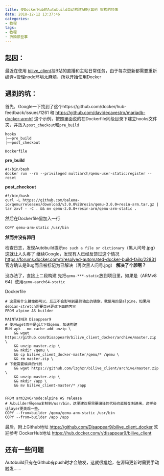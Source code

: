 ```yaml
---
title: 使DockerHub的Autobuild自动构建ARM/其他 架构的镜像
date: 2018-12-12 13:37:46
categories:
- 教程
tags:
- 教程
- 折腾那些事
---
```

## 起因：
最近在使用 [bilive_client](https://github.com/Vector000/bilive_client)挂B站的直播和主站日常任务，由于每次更新都需要重新编译+管理node环境太麻烦，所以开始使用Docker
## 遇到的坑：
首先，Google一下找到了这个https://github.com/docker/hub-feedback/issues/1261 和 https://github.com/davidecavestro/mariadb-docker-armhf 这个示例，按照里面说的在Dockerfile同级目录下建立hooks文件夹，并放入`post_checkout`和`pre_build`

```
hooks
|——pre_build
|——post_checkout

Dockerfile
```
**pre_build**
```
#!/bin/bash
docker run --rm --privileged multiarch/qemu-user-static:register --reset
```
**post_checkout**
```
#!/bin/bash
curl -L https://github.com/balena-io/qemu/releases/download/v3.0.0%2Bresin/qemu-3.0.0+resin-arm.tar.gz | tar zxvf - -C . && mv qemu-3.0.0+resin-arm/qemu-arm-static .

```
然后在Dockerfile里加入一行
```
COPY qemu-arm-static /usr/bin
```

**然而并没有卵用**
<!--more-->
检查日志，发现Autobuild提示`no such a file or dictionary`（黑人问号.jpg）这就让人头疼了
继续Google，发现有人已经反馈过这个情况 https://forums.docker.com/t/resolved-automated-docker-build-fails/22831 官方确认是Bug而且被标记为已解决（再次黑人问号.jpg）
**解决了个卵啊？**

没办法了，直接上二段构建
先把`qemu-***-static`放到项目里，如果是（ARMv8 64）使用`qemu-aarch64-static`

Dockerfile
```
# 这里用什么镜像都可以，反正不会影响到最终输出的镜像，我使用的是alpine，如果用debian-stretch需要自己更改下面的内容
FROM alpine AS builder

MAINTAINER Disappear9
# 使用wget而不是git下载qemu，加速构建
RUN apk --no-cache add unzip \
    && wget https://github.com/Disappear9/bilive_client_docker/archive/master.zip \
    && unzip master.zip \
    && mkdir /qemu \
    && cp bilive_client_docker-master/qemu/* /qemu \
    && rm master.zip \
# 下载需要编译的代码
    && wget https://github.com/lzghzr/bilive_client/archive/master.zip \
    && unzip master.zip \
    && mkdir /app \
    && mv bilive_client-master/* /app


FROM arm32v6/node:alpine AS release
# 从builder把qemu复制到/usr/bin，这里建议把需要编译的代码也直接复制进来，这样会让layer更美观一些。
COPY --from=builder /qemu/qemu-arm-static /usr/bin
COPY --from=builder /app /app

```

最后，附上Github地址 https://github.com/Disappear9/bilive_client_docker 欢迎参考
DockerHub地址 https://hub.docker.com/r/disappear9/bilive_client

## 还有一些问题
Autobuild只有在Github有push时才会触发，这就很尴尬，在源码更新时需要手动触发......
